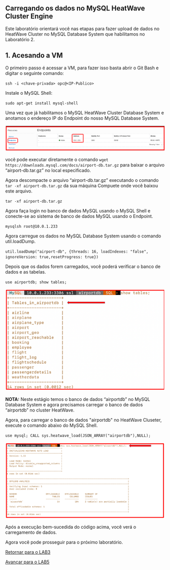 ## Carregando os dados no MySQL HeatWave Cluster Engine

Este laboratório orientará você nas etapas para fazer upload de dados no HeatWave Cluster no MySQL Database System que habilitamos no Laboratório 2.

## 1. Acesando a VM

O primeiro passo é acessar a VM, para fazer isso basta abrir o Git Bash e digitar o seguinte comando:

`ssh -i <chave-privada> opc@<IP-Publico>`

Instale o MySQL Shell:

`sudo apt-get install mysql-shell`

Uma vez que já habilitamos o MySQL HeatWave Cluster Database System e anotamos o endereço IP do Endpoint do nosso MySQL Database System.

![_](./Images/IMG_001.PNG)

você pode executar diretamente o comando `wget https://downloads.mysql.com/docs/airport-db.tar.gz` para baixar o arquivo “airport-db.tar.gz” no local especificado.

Agora descompacte o arquivo “airport-db.tar.gz” executando o comando `tar -xf airport-db.tar.gz` da sua máquina Compuete onde você baixou este arquivo.

`tar -xf airport-db.tar.gz`

Agora faça login no banco de dados MySQL usando o MySQL Shell e conecte-se ao sistema de banco de dados MySQL usando o Endpoint.

`mysqlsh root@10.0.1.233`

Agora carregue os dados no MySQL Database System usando o comando util.loadDump.

`util.loadDump("airport-db", {threads: 16, loadIndexes: "false", ignoreVersion: true,resetProgress: true})`

Depois que os dados forem carregados, você poderá verificar o banco de dados e as tabelas.

`use airportdb;
show tables;`

![_](./Images/IMG_002.PNG)

**NOTA:** Neste estágio temos o banco de dados “airportdb” no MySQL Database System e agora precisamos carregar o banco de dados “airportdb” no cluster HeatWave.

Agora, para carregar o banco de dados "airportdb" no HeatWave Cluseter, execute o comando abaixo do MySQL Shell.

`use mysql;
CALL sys.heatwave_load(JSON_ARRAY("airportdb"),NULL);`

![_](./Images/IMG_003.PNG)

Após a execução bem-sucedida do código acima, você verá o carregamento de dados.

Agora você pode prosseguir para o próximo laboratório.

[Retornar para o LAB3](https://github.com/CeInnovationTeam/Labs-TDC/tree/main/Lab.%20%235%20-%20Heatwave/LAB3)

[Avançar para o LAB5]()









